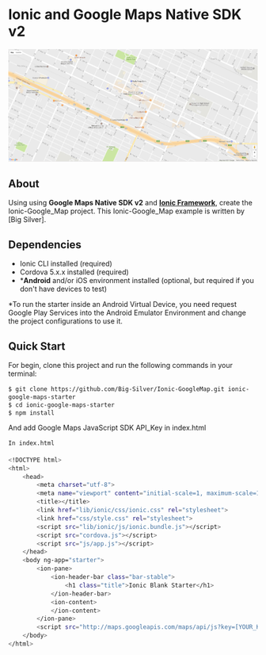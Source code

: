 # Ionic and Google Maps Native SDK v2

<img width="900" src="www/img/ionic-google_map.png" border="0" />

## About
Using using **Google Maps Native SDK v2** and **[Ionic Framework](http://ionicframework.com)**, create the Ionic-Google_Map project.
This Ionic-Google_Map example is written by [Big Silver].

## Dependencies

- Ionic CLI installed (required)
- Cordova 5.x.x installed (required)
- \***Android** and/or iOS environment installed (optional, but required if you don't have devices to test)

\*To run the starter inside an Android Virtual Device, you need request Google Play Services into the Android Emulator Environment and change the project configurations to use it.

## Quick Start

For begin, clone this project and run the following commands in your terminal:

```ssh
$ git clone https://github.com/Big-Silver/Ionic-GoogleMap.git ionic-google-maps-starter
$ cd ionic-google-maps-starter 
$ npm install
```
And add Google Maps JavaScript SDK API_Key in index.html

```bash
In index.html

<!DOCTYPE html>
<html>
    <head>
        <meta charset="utf-8">
        <meta name="viewport" content="initial-scale=1, maximum-scale=1, user-scalable=no, width=device-width">
        <title></title>
        <link href="lib/ionic/css/ionic.css" rel="stylesheet">
        <link href="css/style.css" rel="stylesheet">
        <script src="lib/ionic/js/ionic.bundle.js"></script>
        <script src="cordova.js"></script>
        <script src="js/app.js"></script>
    </head>
    <body ng-app="starter">
        <ion-pane>
            <ion-header-bar class="bar-stable">
                <h1 class="title">Ionic Blank Starter</h1>
            </ion-header-bar>
            <ion-content>
            </ion-content>
        </ion-pane>
        <script src="http://maps.googleapis.com/maps/api/js?key=[YOUR_KEY_HERE]&sensor=true"></script>
    </body>
</html>

```